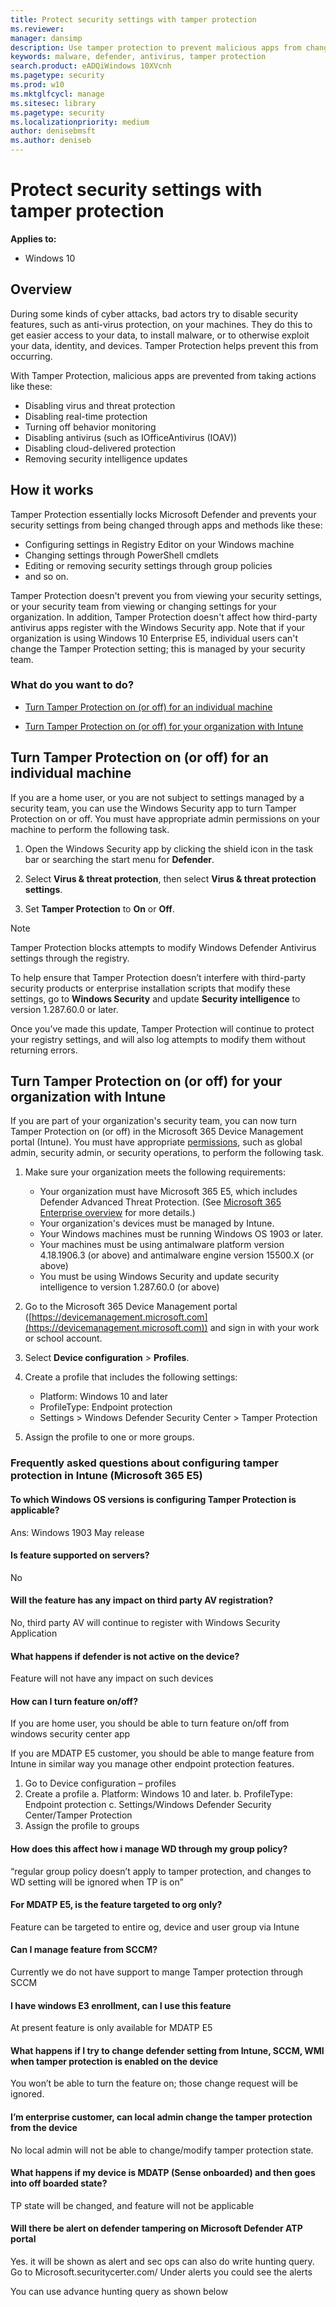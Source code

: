```yaml
---
title: Protect security settings with tamper protection
ms.reviewer: 
manager: dansimp
description: Use tamper protection to prevent malicious apps from changing important security settings.
keywords: malware, defender, antivirus, tamper protection
search.product: eADQiWindows 10XVcnh
ms.pagetype: security
ms.prod: w10
ms.mktglfcycl: manage
ms.sitesec: library
ms.pagetype: security
ms.localizationpriority: medium
author: denisebmsft
ms.author: deniseb
---
```


# Protect security settings with tamper protection

**Applies to:**

- Windows 10

## Overview

During some kinds of cyber attacks, bad actors try to disable security features, such as anti-virus protection, on your machines. They do this to get easier access to your data, to install malware, or to otherwise exploit your data, identity, and devices. Tamper Protection helps prevent this from occurring. 

With Tamper Protection, malicious apps are prevented from taking actions like these:
- Disabling virus and threat protection
- Disabling real-time protection
- Turning off behavior monitoring
- Disabling antivirus (such as IOfficeAntivirus (IOAV))
- Disabling cloud-delivered protection
- Removing security intelligence updates

## How it works

 Tamper Protection essentially locks Microsoft Defender and prevents your security settings from being changed through apps and methods like these:
- Configuring settings in Registry Editor on your Windows machine 
- Changing settings through PowerShell cmdlets
- Editing or removing security settings through group policies
- and so on.

Tamper Protection doesn't prevent you from viewing your security settings, or your security team from viewing or changing settings for your organization. In addition, Tamper Protection doesn't affect how third-party antivirus apps register with the Windows Security app. Note that if your organization is using Windows 10 Enterprise E5, individual users can't change the Tamper Protection setting; this is managed by your security team.

### What do you want to do?

- [Turn Tamper Protection on (or off) for an individual machine](#turn-tamper-protection-on-or-off-for-an-individual-machine)

- [Turn Tamper Protection on (or off) for your organization with Intune](#turn-tamper-protection-on-or-off-for-your-organization-with-intune)

## Turn Tamper Protection on (or off) for an individual machine

If you are a home user, or you are not subject to settings managed by a security team, you can use the Windows Security app to turn Tamper Protection on or off. You must have appropriate admin permissions on your machine to perform the following task.

1. Open the Windows Security app by clicking the shield icon in the task bar or searching the start menu for **Defender**.

2. Select **Virus & threat protection**, then select **Virus & threat protection settings**.

3. Set **Tamper Protection** to **On** or **Off**.

> [!NOTE]
> Tamper Protection blocks attempts to modify Windows Defender Antivirus settings through the registry.
> 
> To help ensure that Tamper Protection doesn’t interfere with third-party security products or enterprise installation scripts that modify these settings, go to **Windows Security** and update **Security intelligence** to version 1.287.60.0 or later.
> 
> Once you’ve made this update, Tamper Protection will continue to protect your registry settings, and will also log attempts to modify them without returning errors.


## Turn Tamper Protection on (or off) for your organization with Intune

If you are part of your organization's security team, you can now turn Tamper Protection on (or off) in the Microsoft 365 Device Management portal (Intune). You must have appropriate [permissions](../microsoft-defender-atp/assign-portal-access.md), such as global admin, security admin, or security operations, to perform the following task. 

1. Make sure your organization meets the following requirements:

    - Your organization must have Microsoft 365 E5, which includes Defender Advanced Threat Protection. (See [Microsoft 365 Enterprise overview](https://docs.microsoft.com/microsoft-365/enterprise/microsoft-365-overview) for more details.)
    - Your organization's devices must be managed by Intune.
    - Your Windows machines must be running Windows OS 1903 or later.
    - Your machines must be using antimalware platform version  4.18.1906.3 (or above) and antimalware engine version 15500.X (or above)
    - You must be using Windows Security and update security intelligence to version 1.287.60.0 (or above)

2. Go to the Microsoft 365 Device Management portal ([https://devicemanagement.microsoft.com](https://devicemanagement.microsoft.com)) and sign in with your work or school account. 

3. Select **Device configuration** > **Profiles**.

4. Create a profile that includes the following settings:

    - Platform: Windows 10 and later
    - ProfileType: Endpoint protection
    - Settings > Windows Defender Security Center > Tamper Protection 

5. Assign the profile to one or more groups.

### Frequently asked questions about configuring tamper protection in Intune (Microsoft 365 E5)

#### To which Windows OS versions is configuring Tamper Protection is applicable?

Ans: Windows 1903 May release

#### Is feature supported on servers?

No

#### Will the feature has any impact on third party AV registration?

No, third party AV will continue to register with Windows Security Application

#### What happens if defender is not active on the device?

Feature will not have any impact on such devices

#### How can I turn feature on/off?

If you are home user, you should be able to turn feature on/off from windows security center app
 
If you are MDATP E5 customer, you should be able to mange feature from Intune in similar way you manage other endpoint protection features.
1.	Go to Device configuration – profiles 
2.	Create a profile
a.	Platform: Windows 10 and later.
b.	ProfileType: Endpoint protection
c.	Settings/Windows Defender Security Center/Tamper Protection 
3.	Assign the profile to groups
 
#### How does this affect how i manage WD through my group policy?

“regular group policy doesn’t apply to tamper protection, and changes to WD setting will be ignored when TP is on”

#### For MDATP E5, is the  feature targeted to org only?

Feature can be targeted to entire og, device and user group via Intune

#### Can I manage feature from SCCM?

Currently we do not have support to mange Tamper protection through SCCM

#### I have windows E3 enrollment, can I use this feature
At present feature is only available for MDATP E5

#### What happens if I try to change defender setting from Intune, SCCM, WMI when tamper protection is enabled on the device

You won’t be able to turn the feature on; those change request will be ignored.

#### I’m enterprise customer, can local admin change the tamper protection from the device

No local admin will not be able to change/modify tamper protection state.

#### What happens if my device is MDATP (Sense onboarded) and then goes into off boarded state?

TP state will be changed, and feature will not be applicable

#### Will there be alert on defender tampering on Microsoft Defender ATP portal

Yes. it will be shown as alert and sec ops can also do write hunting query.
Go to Microsoft.securitycerter.com/
Under alerts you could see the alerts
 
You can use advance hunting  query as shown below
 
